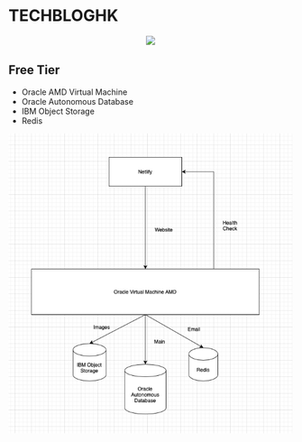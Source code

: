 # TECHBLOGHK
<p align="center">
<img src = "./frontend/src/data/images/logo.svg" width="300px" />
</p>

## Free Tier
* Oracle AMD Virtual Machine 
* Oracle Autonomous Database
* IBM Object Storage
* Redis


<p align="center">
<img src = "./assets/architecture.png" width="800px" />
</p>
